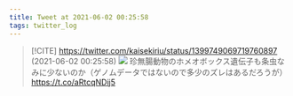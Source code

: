 ```yaml
---
title: Tweet at 2021-06-02 00:25:58
tags: twitter_log
---
```


> [!CITE] https://twitter.com/kaisekiriu/status/1399749069719760897 (2021-06-02 00:25:58)
> ![](https://twitter.com/kaisekiriu/status/1399749069719760897)
> 珍無腸動物のホメオボックス遺伝子も条虫なみに少ないのか（ゲノムデータではないので多少のズレはあるだろうが）
> https://t.co/aRtcqNDij5
